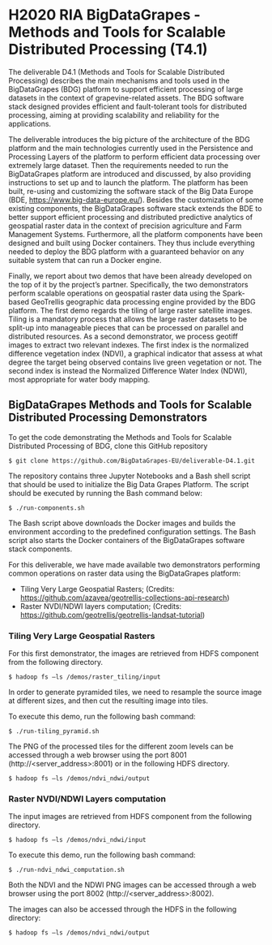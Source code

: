 # H2020 RIA BigDataGrapes - Methods and Tools for Scalable Distributed Processing (T4.1)

The deliverable D4.1 (Methods and Tools for Scalable Distributed Processing) describes the main mechanisms and tools used in the BigDataGrapes (BDG) platform to support efficient processing of large datasets in the context of grapevine-related assets. The BDG software stack designed provides efficient and fault-tolerant tools for distributed processing, aiming at providing scalability and reliability for the applications.

The deliverable introduces the big picture of the architecture of the BDG platform and the main technologies currently used in the Persistence and Processing Layers of the platform to perform efficient data processing over extremely large dataset.
Then the requirements needed to run the BigDataGrapes platform are introduced and discussed, by also providing instructions to set up and to launch the platform. The platform has been built, re-using and customizing the software stack of the Big Data Europe (BDE, https://www.big-data-europe.eu/). Besides the customization of some existing components, the BigDataGrapes software stack extends the BDE to better support efficient processing and distributed predictive analytics of geospatial raster data in the context of precision agriculture and Farm Management Systems. Furthermore, all the platform components have been designed and built using Docker containers. They thus include everything needed to deploy the BDG platform with a guaranteed behavior on any suitable system that can run a Docker engine. 

Finally, we report about two demos that have been already developed on the top of it by the project’s partner. Specifically, the two demonstrators perform scalable operations on geospatial raster data using the Spark-based GeoTrellis geographic data processing engine provided by the BDG platform. The first demo regards the tiling of large raster satellite images. Tiling is a mandatory process that allows the large raster datasets to be split-up into manageable pieces that can be processed on parallel and distributed resources. As a second demonstrator, we process geotiff images to extract two relevant indexes. The first index is the normalized difference vegetation index (NDVI), a graphical indicator that assess at what degree the target being observed contains live green vegetation or not. The second index is instead the Normalized Difference Water Index (NDWI), most appropriate for water body mapping.


## BigDataGrapes Methods and Tools for Scalable Distributed Processing Demonstrators

To get the code demonstrating the Methods and Tools for Scalable Distributed Processing of BDG, clone this GitHub repository

```
$ git clone https://github.com/BigDataGrapes-EU/deliverable-D4.1.git
```

The repository contains three Jupyter Notebooks and a Bash shell script that should be used to initialize the Big Data Grapes Platform. The script should be executed by running the Bash command below:

```
$ ./run-components.sh
```

The Bash script above downloads the Docker images and builds the environment according to the predefined configuration settings. The Bash script also starts the Docker containers of the BigDataGrapes software stack components.


For this deliverable, we have made available two demonstrators performing common operations on raster data using the BigDataGrapes platform:
* Tiling Very Large Geospatial Rasters; 
(Credits: https://github.com/azavea/geotrellis-collections-api-research)
* Raster NVDI/NDWI layers computation; 
(Credits: https://github.com/geotrellis/geotrellis-landsat-tutorial)

### Tiling Very Large Geospatial Rasters

For this first demonstrator, the images are retrieved from HDFS component from the following directory. 

```
$ hadoop fs –ls /demos/raster_tiling/input
```

In order to generate pyramided tiles, we need to resample the source image at different sizes, and then cut the resulting image into tiles.

To execute this demo, run the following bash command:  

```
$ ./run-tiling_pyramid.sh
```

The PNG of the processed tiles for the different zoom levels can be accessed through a web browser using the port 8001 (http://<server_address>:8001) or in the following HDFS directory.

```
$ hadoop fs –ls /demos/ndvi_ndwi/output
```

### Raster NVDI/NDWI Layers computation

The input images are retrieved from HDFS component from the following directory.

```
$ hadoop fs –ls /demos/ndvi_ndwi/input
```

To execute this demo, run the following bash command: 

```
$ ./run-ndvi_ndwi_computation.sh
```

Both the NDVI and the NDWI PNG images can be accessed through a web browser using the port 8002 (http://<server_address>:8002). 

The images can also be accessed through the HDFS in the following directory:

```
$ hadoop fs –ls /demos/ndvi_ndwi/output
```





